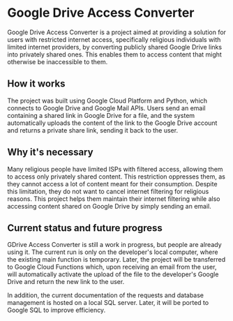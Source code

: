 # Google Drive Access Converter

Google Drive Access Converter is a project aimed at providing a solution for users with restricted internet access, specifically religious individuals with limited internet providers, by converting publicly shared Google Drive links into privately shared ones. This enables them to access content that might otherwise be inaccessible to them.

## How it works

The project was built using Google Cloud Platform and Python, which connects to Google Drive and Google Mail APIs. Users send an email containing a shared link in Google Drive for a file, and the system automatically uploads the content of the link to the Google Drive account and returns a private share link, sending it back to the user.

## Why it's necessary

Many religious people have limited ISPs with filtered access, allowing them to access only privately shared content. This restriction oppresses them, as they cannot access a lot of content meant for their consumption. Despite this limitation, they do not want to cancel internet filtering for religious reasons. This project helps them maintain their internet filtering while also accessing content shared on Google Drive by simply sending an email.

## Current status and future progress

GDrive Access Converter is still a work in progress, but people are already using it. The current run is only on the developer's local computer, where the existing main function is temporary. Later, the project will be transferred to Google Cloud Functions which, upon receiving an email from the user, will automatically activate the upload of the file to the developer's Google Drive and return the new link to the user.

In addition, the current documentation of the requests and database management is hosted on a local SQL server. Later, it will be ported to Google SQL to improve efficiency.


